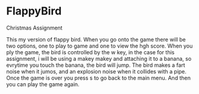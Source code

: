 # FlappyBird
Christmas Assignment 

This my version of flappy bird. When you go onto the game there will be two options, one to play to game and one to view the hgh score.
When you ply the game, the bird is controlled by the w key, in the case for this assignment, i will be using a makey makey and attaching it to a banana, so evrytime you touch the banana, the bird will jump.
The bird makes a fart noise when it jumos, and an explosion noise when it collides with a pipe.
Once the game is over you press s to go back to the main menu.
And then you can play the game again.
